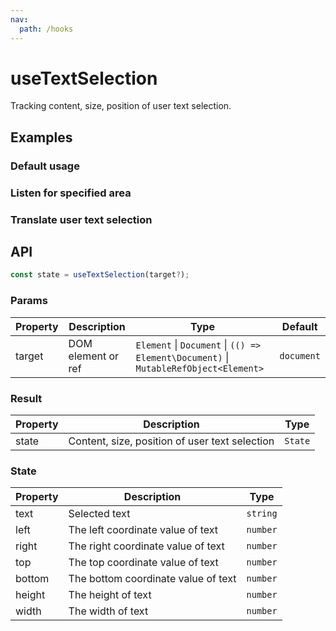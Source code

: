 ```yaml
---
nav:
  path: /hooks
---
```


# useTextSelection

Tracking content, size, position of user text selection.

## Examples

### Default usage

<code src="./demo/demo1.tsx"></code>

### Listen for specified area

<code src="./demo/demo3.tsx"></code>

### Translate user text selection

<code src="./demo/demo2.tsx"></code>

## API

```typescript
const state = useTextSelection(target?);
```

### Params

| Property | Description        | Type                                                                                 | Default    |
| -------- | ------------------ | ------------------------------------------------------------------------------------ | ---------- |
| target   | DOM element or ref | `Element` \| `Document` \| `(() => Element\Document)` \| `MutableRefObject<Element>` | `document` |

### Result

| Property | Description                                    | Type    |
| -------- | ---------------------------------------------- | ------- |
| state    | Content, size, position of user text selection | `State` |

### State

| Property | Description                         | Type     |
| -------- | ----------------------------------- | -------- |
| text     | Selected text                       | `string` |
| left     | The left coordinate value of text   | `number` |
| right    | The right coordinate value of text  | `number` |
| top      | The top coordinate value of text    | `number` |
| bottom   | The bottom coordinate value of text | `number` |
| height   | The height of text                  | `number` |
| width    | The width of text                   | `number` |
